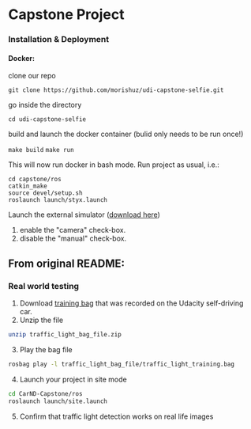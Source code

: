 # Capstone Project

### Installation & Deployment

#### Docker:

clone our repo

```git clone https://github.com/morishuz/udi-capstone-selfie.git```

go inside the directory

```cd udi-capstone-selfie```

build and launch the docker container (bulid only needs to be run once!)

```make build```
```make run```

This will now run docker in bash mode. Run project as usual, i.e.:

```
cd capstone/ros
catkin_make
source devel/setup.sh
roslaunch launch/styx.launch
```

Launch the external simulator ([download here](https://github.com/udacity/CarND-Capstone/releases))

1. enable the "camera" check-box.  
2. disable the "manual" check-box. 




## From original README:


### Real world testing
1. Download [training bag](https://s3-us-west-1.amazonaws.com/udacity-selfdrivingcar/traffic_light_bag_file.zip) that was recorded on the Udacity self-driving car.
2. Unzip the file
```bash
unzip traffic_light_bag_file.zip
```
3. Play the bag file
```bash
rosbag play -l traffic_light_bag_file/traffic_light_training.bag
```
4. Launch your project in site mode
```bash
cd CarND-Capstone/ros
roslaunch launch/site.launch
```
5. Confirm that traffic light detection works on real life images
